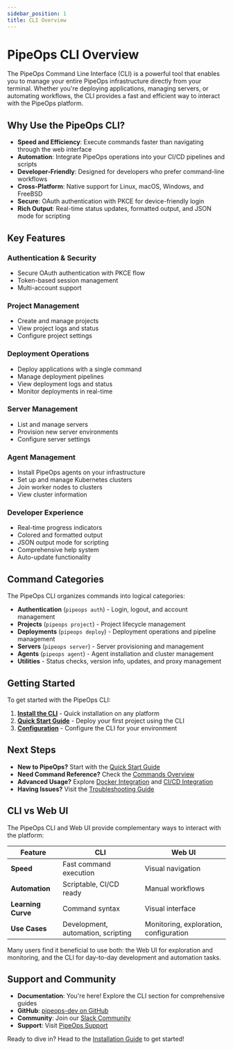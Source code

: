 ```yaml
---
sidebar_position: 1
title: CLI Overview
---
```


# PipeOps CLI Overview

The PipeOps Command Line Interface (CLI) is a powerful tool that enables you to manage your entire PipeOps infrastructure directly from your terminal. Whether you're deploying applications, managing servers, or automating workflows, the CLI provides a fast and efficient way to interact with the PipeOps platform.

## Why Use the PipeOps CLI?

- **Speed and Efficiency**: Execute commands faster than navigating through the web interface
- **Automation**: Integrate PipeOps operations into your CI/CD pipelines and scripts
- **Developer-Friendly**: Designed for developers who prefer command-line workflows
- **Cross-Platform**: Native support for Linux, macOS, Windows, and FreeBSD
- **Secure**: OAuth authentication with PKCE for device-friendly login
- **Rich Output**: Real-time status updates, formatted output, and JSON mode for scripting

## Key Features

### Authentication & Security
- Secure OAuth authentication with PKCE flow
- Token-based session management
- Multi-account support

### Project Management
- Create and manage projects
- View project logs and status
- Configure project settings

### Deployment Operations
- Deploy applications with a single command
- Manage deployment pipelines
- View deployment logs and status
- Monitor deployments in real-time

### Server Management
- List and manage servers
- Provision new server environments
- Configure server settings

### Agent Management
- Install PipeOps agents on your infrastructure
- Set up and manage Kubernetes clusters
- Join worker nodes to clusters
- View cluster information

### Developer Experience
- Real-time progress indicators
- Colored and formatted output
- JSON output mode for scripting
- Comprehensive help system
- Auto-update functionality

## Command Categories

The PipeOps CLI organizes commands into logical categories:

- **Authentication** (`pipeops auth`) - Login, logout, and account management
- **Projects** (`pipeops project`) - Project lifecycle management
- **Deployments** (`pipeops deploy`) - Deployment operations and pipeline management
- **Servers** (`pipeops server`) - Server provisioning and management
- **Agents** (`pipeops agent`) - Agent installation and cluster management
- **Utilities** - Status checks, version info, updates, and proxy management

## Getting Started

To get started with the PipeOps CLI:

1. **[Install the CLI](/docs/cli/getting-started/installation)** - Quick installation on any platform
2. **[Quick Start Guide](/docs/cli/getting-started/quick-start)** - Deploy your first project using the CLI
3. **[Configuration](/docs/cli/getting-started/configuration)** - Configure the CLI for your environment

## Next Steps

- **New to PipeOps?** Start with the [Quick Start Guide](/docs/cli/getting-started/quick-start)
- **Need Command Reference?** Check the [Commands Overview](/docs/cli/commands/overview)
- **Advanced Usage?** Explore [Docker Integration](/docs/cli/advanced/docker) and [CI/CD Integration](/docs/cli/advanced/cicd)
- **Having Issues?** Visit the [Troubleshooting Guide](/docs/cli/reference/troubleshooting)

## CLI vs Web UI

The PipeOps CLI and Web UI provide complementary ways to interact with the platform:

| Feature | CLI | Web UI |
|---------|-----|--------|
| **Speed** | Fast command execution | Visual navigation |
| **Automation** | Scriptable, CI/CD ready | Manual workflows |
| **Learning Curve** | Command syntax | Visual interface |
| **Use Cases** | Development, automation, scripting | Monitoring, exploration, configuration |

Many users find it beneficial to use both: the Web UI for exploration and monitoring, and the CLI for day-to-day development and automation tasks.

## Support and Community

- **Documentation**: You're here! Explore the CLI section for comprehensive guides
- **GitHub**: [pipeops-dev on GitHub](https://github.com/pipeops-dev)
- **Community**: Join our [Slack Community](https://join.slack.com/t/pipeopscommunity/shared_invite/zt-23gmjrl0k-Pzm2cBgIMTsUu5Az73PYKg)
- **Support**: Visit [PipeOps Support](https://pipeops.io/support)

Ready to dive in? Head to the [Installation Guide](/docs/cli/getting-started/installation) to get started!
